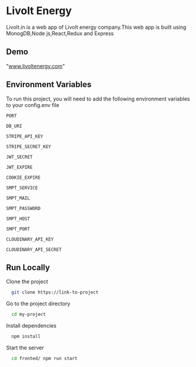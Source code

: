 # Livolt Energy

Livolt.in is a web app of Livolt energy company.This web app is built using MonogDB,Node js,React,Redux and Express

## Demo

"www.livoltenergy.com"

## Environment Variables

To run this project, you will need to add the following environment variables to your config.env file

`PORT`

`DB_URI`

`STRIPE_API_KEY`

`STRIPE_SECRET_KEY`

`JWT_SECRET`

`JWT_EXPIRE`

`COOKIE_EXPIRE`

`SMPT_SERVICE`

`SMPT_MAIL`

`SMPT_PASSWORD`

`SMPT_HOST`

`SMPT_PORT`

`CLOUDINARY_API_KEY`

`CLOUDINARY_API_SECRET`

## Run Locally

Clone the project

```bash
  git clone https://link-to-project
```

Go to the project directory

```bash
  cd my-project
```

Install dependencies

```bash
  npm install
```

Start the server

```bash
  cd fronted/ npm run start
```
